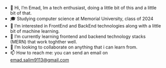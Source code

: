 - 👋 Hi, I’m Emad, Im a tech enthusiast, doing a little bit of this and a little bit of that.
- 🎓 Studying computer science at Memorial University, class of 2024
- 👀 I’m interested in FrontEnd and BackEnd technologies along with a little bit of machine learning.
- 🌱 I’m currently learning frontend and backend technology stacks (MERN) that work toghther well.
- 💞️ I’m looking to collaborate on anything that i can learn from.
- 📫 How to reach me: you can send an email on emad.salim9113@gmail.com


<!---
kxxjxxl/kxxjxxl is a ✨ special ✨ repository because its `README.md` (this file) appears on your GitHub profile.
You can click the Preview link to take a look at your changes.
--->
